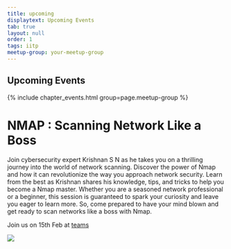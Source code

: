 ```yaml
---
title: upcoming
displaytext: Upcoming Events
tab: true
layout: null
order: 1
tags: iitp
meetup-group: your-meetup-group
---
```


## Upcoming Events

{% include chapter_events.html group=page.meetup-group %}
#
# NMAP : Scanning Network Like a Boss
Join cybersecurity expert Krishnan S N as he takes you on a thrilling journey into the world of network scanning. Discover the power of Nmap and how it can revolutionize the way you approach network security. Learn from the best as Krishnan shares his knowledge, tips, and tricks to help you become a Nmap master. Whether you are a seasoned network professional or a beginner, this session is guaranteed to spark your curiosity and leave you eager to learn more. So, come prepared to have your mind blown and get ready to scan networks like a boss with Nmap.

Join us on 15th Feb at [teams](https://teams.microsoft.com/l/meetup-join/19%3ameeting_ZTJkMDk2NjktNWU4Yi00MWE4LWE0NmMtMTcwYjFkNTlmYmY4%40thread.v2/0?context=%7b%22Tid%22%3a%22a57f7d92-038e-4d4c-8265-7cd2beb33b34%22%2c%22Oid%22%3a%229b130259-1893-4364-bf5d-bd96d925ad0b%22%7d)

<img src="assets/images/p3.png" style="width=60vw" />